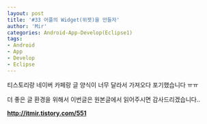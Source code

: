 ```yaml
---
layout: post
title: '#33 어플의 Widget(위젯)을 만들자'
author: 'Mir'
categories: Android-App-Develop(Eclipse1)
tags:
- Android
- App
- Develop
- Eclipse
---
```



<script> location.href='https://cafe.naver.com/develoid/491996' ; </script>

<p>티스토리랑 네이버 카페랑 글 양식이 너무 달라서 가져오다 포기했습니다 ㅠㅠ</p><p>더 좋은 글 환경을 위해서 이번글은 원본글에서 읽어주시면 감사드리겠습니다..</p><p><b></p><p><a href="http://itmir.tistory.com/551">http://itmir.tistory.com/551</a></p>
